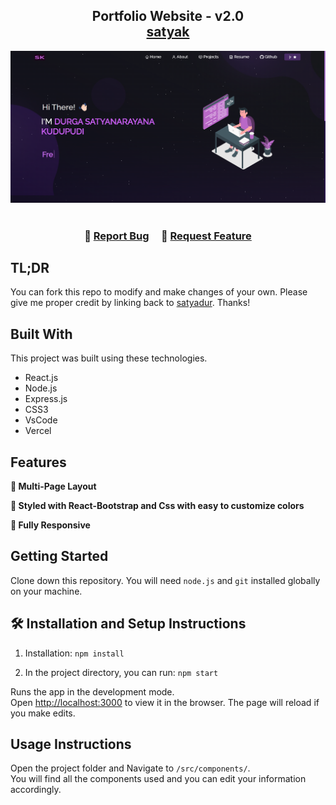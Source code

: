 <h2 align="center">
  Portfolio Website - v2.0<br/>
  <a href="https://github.com/satyadur" target="_blank">satyak</a>
</h2>
<div align="center">
  <img alt="Demo" src="./Images/satya.png" />
</div>

<br/>



<h3 align="center">
    🔹
    <a href="https://github.com/satyadur/portfilio/issues">Report Bug</a> &nbsp; &nbsp;
    🔹
    <a href="https://github.com/satyadur/portfilio/issues">Request Feature</a>
</h3>

## TL;DR

You can fork this repo to modify and make changes of your own. Please give me proper credit by linking back to [satyadur](https://github.com/satyadur/portfilio). Thanks!

## Built With

This project was built using these technologies.

- React.js
- Node.js
- Express.js
- CSS3
- VsCode
- Vercel

## Features

**📖 Multi-Page Layout**

**🎨 Styled with React-Bootstrap and Css with easy to customize colors**

**📱 Fully Responsive**

## Getting Started

Clone down this repository. You will need `node.js` and `git` installed globally on your machine.

## 🛠 Installation and Setup Instructions

1. Installation: `npm install`

2. In the project directory, you can run: `npm start`

Runs the app in the development mode.\
Open [http://localhost:3000](http://localhost:3000) to view it in the browser.
The page will reload if you make edits.

## Usage Instructions

Open the project folder and Navigate to `/src/components/`. <br/>
You will find all the components used and you can edit your information accordingly.

